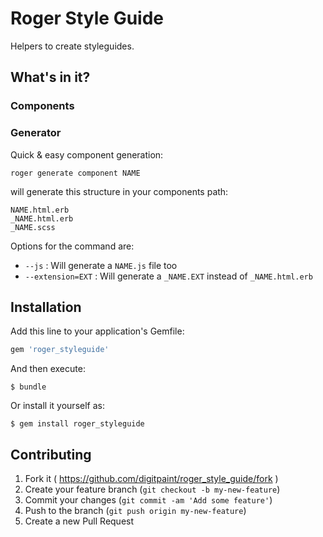 # Roger Style Guide

Helpers to create styleguides.

## What's in it?

### Components

### Generator
Quick & easy component generation:

`roger generate component NAME`

will generate this structure in your components path:
```
NAME.html.erb
_NAME.html.erb
_NAME.scss
```

Options for the command are:

* `--js` : Will generate a `NAME.js` file too
* `--extension=EXT` : Will generate a `_NAME.EXT` instead of `_NAME.html.erb`

## Installation

Add this line to your application's Gemfile:

```ruby
gem 'roger_styleguide'
```

And then execute:

    $ bundle

Or install it yourself as:

    $ gem install roger_styleguide

## Contributing

1. Fork it ( https://github.com/digitpaint/roger_style_guide/fork )
2. Create your feature branch (`git checkout -b my-new-feature`)
3. Commit your changes (`git commit -am 'Add some feature'`)
4. Push to the branch (`git push origin my-new-feature`)
5. Create a new Pull Request
